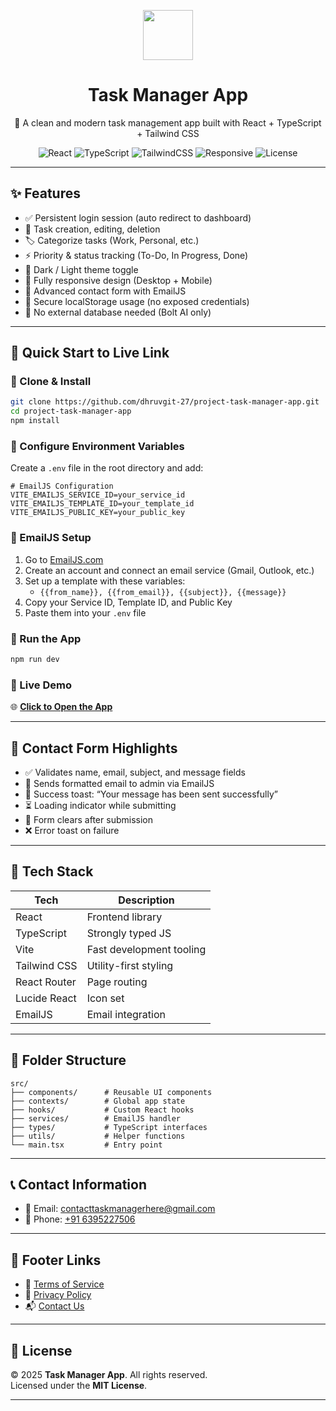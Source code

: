 <p align="center">
  <img src="https://img.icons8.com/ios-filled/100/task.png" width="80" />
</p>

<h1 align="center">Task Manager App</h1>

<p align="center">🚀 A clean and modern task management app built with React + TypeScript + Tailwind CSS</p>

<p align="center">
  <img alt="React" src="https://img.shields.io/badge/React-18-blue?logo=react" />
  <img alt="TypeScript" src="https://img.shields.io/badge/TypeScript-Strict-blue?logo=typescript" />
  <img alt="TailwindCSS" src="https://img.shields.io/badge/Tailwind-CSS-blue?logo=tailwindcss" />
  <img alt="Responsive" src="https://img.shields.io/badge/Responsive-Mobile%20First-brightgreen?logo=android" />
  <img alt="License" src="https://img.shields.io/badge/License-MIT-green.svg" />
</p>

---

## ✨ Features

- ✅ Persistent login session (auto redirect to dashboard)
- 📝 Task creation, editing, deletion
- 🏷️ Categorize tasks (Work, Personal, etc.)
- ⚡ Priority & status tracking (To-Do, In Progress, Done)
- 🌙 Dark / Light theme toggle
- 📱 Fully responsive design (Desktop + Mobile)
- 📧 Advanced contact form with EmailJS
- 🔐 Secure localStorage usage (no exposed credentials)
- 🚫 No external database needed (Bolt AI only)

---

## 🚀 Quick Start to Live Link

### 🔹 Clone & Install

```bash
git clone https://github.com/dhruvgit-27/project-task-manager-app.git
cd project-task-manager-app
npm install
```

### 🔹 Configure Environment Variables

Create a `.env` file in the root directory and add:

```env
# EmailJS Configuration
VITE_EMAILJS_SERVICE_ID=your_service_id
VITE_EMAILJS_TEMPLATE_ID=your_template_id
VITE_EMAILJS_PUBLIC_KEY=your_public_key
```

### 🔹 EmailJS Setup

1. Go to [EmailJS.com](https://www.emailjs.com/)
2. Create an account and connect an email service (Gmail, Outlook, etc.)
3. Set up a template with these variables:
   - `{{from_name}}, {{from_email}}, {{subject}}, {{message}}`
4. Copy your Service ID, Template ID, and Public Key
5. Paste them into your `.env` file

### 🔹 Run the App

```bash
npm run dev
```

### 🔹 Live Demo

🌐 [**Click to Open the App**](https://project-task-manager-five.vercel.app/)

---

## 💌 Contact Form Highlights

- ✅ Validates name, email, subject, and message fields
- 📧 Sends formatted email to admin via EmailJS
- 🎯 Success toast: “Your message has been sent successfully”
- ⏳ Loading indicator while submitting
- 🔁 Form clears after submission
- ❌ Error toast on failure

---

## 🧰 Tech Stack

| Tech         | Description              |
|--------------|--------------------------|
| React        | Frontend library         |
| TypeScript   | Strongly typed JS        |
| Vite         | Fast development tooling |
| Tailwind CSS | Utility-first styling    |
| React Router | Page routing             |
| Lucide React | Icon set                 |
| EmailJS      | Email integration        |

---

## 📁 Folder Structure

```
src/
├── components/      # Reusable UI components
├── contexts/        # Global app state
├── hooks/           # Custom React hooks
├── services/        # EmailJS handler
├── types/           # TypeScript interfaces
├── utils/           # Helper functions
└── main.tsx         # Entry point
```

---

## 📞 Contact Information

- 📧 Email: [contacttaskmanagerhere@gmail.com](mailto:contacttaskmanagerhere@gmail.com)
- 📱 Phone: [+91 6395227506](tel:+916395227506)

---

## 📎 Footer Links

- 📄 [Terms of Service](#)
- 🔐 [Privacy Policy](#)
- 📬 [Contact Us](mailto:contacttaskmanagerhere@gmail.com)

---

## 📄 License

© 2025 **Task Manager App**. All rights reserved.  
Licensed under the **MIT License**.

---


